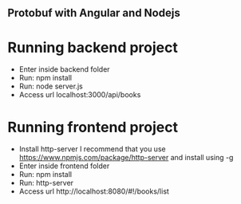 Protobuf with Angular and Nodejs
------------------

# Running backend project
- Enter inside backend folder 
- Run: npm install
- Run: node server.js
- Access url localhost:3000/api/books


# Running frontend project
- Install http-server I recommend that you use https://www.npmjs.com/package/http-server and install using -g
- Enter inside frontend folder 
- Run: npm install
- Run: http-server
- Access url http://localhost:8080/#!/books/list






